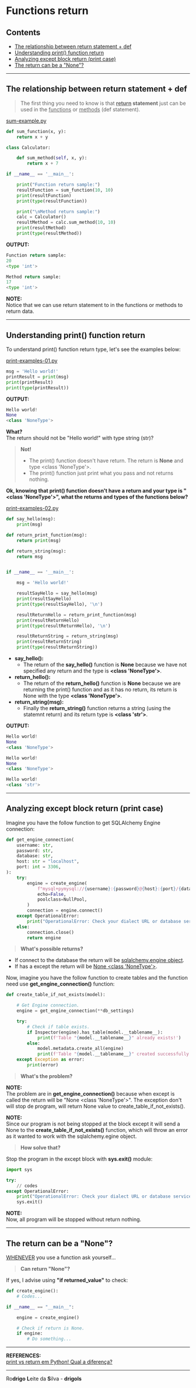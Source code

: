 # Functions return

## Contents

 - [The relationship between return statement + def](#def-return)
 - [Understanding print() function return](#print-return)
 - [Analyzing except block return (print case)](#except-case)
 - [The return can be a "None"?](#return-none)

---

<div id="def-return"></div>

## The relationship between return statement + def

> The first thing you need to know is that **<u>return</u> statement** just can be used in the <u>functions</u> or <u>methods</u> (def statement).

[sum-example.py](src/sum-example.py)
```python
def sum_function(x, y):
    return x + y

class Calculator:

    def sum_method(self, x, y):
        return x + 7

if __name__ == '__main__':

    print("Function return sample:")
    resultFunction = sum_function(10, 10)
    print(resultFunction)
    print(type(resultFunction))

    print("\nMethod return sample:")
    calc = Calculator()
    resultMethod = calc.sum_method(10, 10)
    print(resultMethod)
    print(type(resultMethod))
```

**OUTPUT:**  
```python
Function return sample:
20
<type 'int'>

Method return sample:
17
<type 'int'>
```

**NOTE:**  
Notice that we can use return statement to in the functions or methods to return data.

---

<div id="print-return"></div>

## Understanding print() function return

To understand print() function return type, let's see the examples below:

[print-examples-01.py](src/print-examples-01.py)
```python
msg = 'Hello world!'
printResult = print(msg)
print(printResult)
print(type(printResult))
```

**OUTPUT:**  
```python
Hello world!
None
<class 'NoneType'>
```

**What?**  
The return should not be "Hello world!" with type string (str)?

> **Not!**
> - The print() function doesn't have return. The return is **None** and type <class 'NoneType'>.
> - The print() function just print what you pass and not returns nothing.

**Ok, knowing that print() function doesn't have a return and your type is "<class 'NoneType'>", what the returns and types of the functions below?**

[print-examples-02.py](src/print-examples-02.py)
```python
def say_hello(msg):
    print(msg)

def return_print_function(msg):
    return print(msg)

def return_string(msg):
    return msg


if __name__ == '__main__':

    msg = 'Hello world!'

    resultSayHello = say_hello(msg)
    print(resultSayHello)
    print(type(resultSayHello), '\n')

    resultReturnHello = return_print_function(msg)
    print(resultReturnHello)
    print(type(resultReturnHello), '\n')

    resultReturnString = return_string(msg)
    print(resultReturnString)
    print(type(resultReturnString))
```

 - **say_hello():**
   - The return of the **say_hello()** function is **None** because we have not specified any return and the type is **<class 'NoneType'>**.
 - **return_hello():**
   - The return of the **return_hello()** function is **None** because we are returning the print() function and as it has no return, its return is None with the type **<class 'NoneType'>**.
 - **return_string(msg):**
   - Finally the **return_string()** function returns a string (using the statemnt return) and its return type is **<class 'str'>**.

**OUTPUT:**  
```python
Hello world!
None
<class 'NoneType'> 

Hello world!
None
<class 'NoneType'> 

Hello world!
<class 'str'>
```

---

<div id="except-case"></div>

## Analyzing except block return (print case)

Imagine you have the follow function to get SQLAlchemy Engine connection:

```python
def get_engine_connection(
    username: str,
    password: str,
    database: str,
    host: str = "localhost",
    port: int = 3306,
):
    try:
        engine = create_engine(
            f"mysql+pymysql://{username}:{password}@{host}:{port}/{database}",
            echo=False,
            poolclass=NullPool,
        )
        connection = engine.connect()
    except OperationalError:
        print("OperationalError: Check your dialect URL or database service.")
    else:
        connection.close()
        return engine
```

> **What's possible returns?**

 - If connect to the database the return will be <u>sqlalchemy.engine object</u>.
 - If has a except the return will be <u>None <class 'NoneType'></u>.

Now, imagine you have the follow function to create tables and the function need use **get_engine_connection()** function:

```python
def create_table_if_not_exists(model):

    # Get Engine connection.
    engine = get_engine_connection(**db_settings)

    try:
        # Check if table exists.
        if Inspector(engine).has_table(model.__tablename__):
            print(f'Table "{model.__tablename__}" already exists!')
        else:
            model.metadata.create_all(engine)
            print(f'Table "{model.__tablename__}" created successfully!')
    except Exception as error:
        print(error)
```

> **What's the problem?**

**NOTE:**  
The problem are in **get_engine_connection()** because when except is called the return will be "None <class 'NoneType'>". The exception don't will stop de program, will return None value to create_table_if_not_exists().

**NOTE:**  
Since our program is not being stopped at the block except it will send a None to the **create_table_if_not_exists()** function, which will throw an error as it wanted to work with the sqlalchemy.egine object.

> **How solve that?**

Stop the program in the except block with **sys.exit()** module:

```python
import sys

try:
    // codes
except OperationalError:
    print("OperationalError: Check your dialect URL or database service.")
    sys.exit()
```

**NOTE:**  
Now, all program will be stopped without return nothing.

---

<div id="return-none"></div>

## The return can be a "None"?

<u>WHENEVER</u> you use a function ask yourself...

> **Can return "None"?**

If yes, I advise using **"if returned_value"** to check:

```python
def create_engine():
    # Codes...

if __name__ == "__main__":

    engine = create_engine()

    # Check if return is None.
    if engine:
        # Do something...
```

---

**REFERENCES:**  
[print vs return em Python! Qual a diferença?](https://www.youtube.com/watch?v=xKTRCGEOGC4&list=PLbIBj8vQhvm2OT4MpkrsKDDVuZ_RlNzli&index=94)  

---

Ro**drigo** **L**eite da **S**ilva - **drigols**
